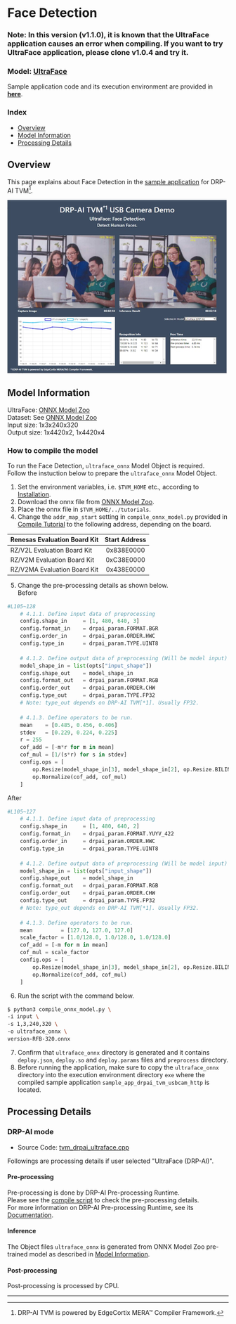 # Face Detection

### **Note: In this version (v1.1.0), it is known that the UltraFace application causes an error when compiling. If you want to try UltraFace application, please clone v1.0.4 and try it.**

### Model: [UltraFace](#model-information)
Sample application code and its execution environment are provided in **[here](../../../../sample_app)**.  

### Index
- [Overview](#overview)  
- [Model Information](#model-information)  
- [Processing Details](#processing-details)  

## Overview
This page explains about Face Detection in the [sample application](../../../../sample_app) for DRP-AI TVM[^1].  

<img src=./img/ultraface.jpg width=500>  

## Model Information
UltraFace: [ONNX Model Zoo](https://github.com/onnx/models/tree/main/vision/body_analysis/ultraface)  
Dataset: See [ONNX Model Zoo](https://github.com/onnx/models/tree/main/vision/body_analysis/ultraface#dataset)  
Input size: 1x3x240x320  
Output size: 1x4420x2, 1x4420x4


### How to compile the model
To run the Face Detection, `ultraface_onnx` Model Object is required.  
Follow the instuction below to prepare the `ultraface_onnx` Model Object.  

1. Set the environment variables, i.e. `$TVM_HOME` etc., according to [Installation](../../../../../setup/).  
2. Download the onnx file from [ONNX Model Zoo](https://github.com/onnx/models/tree/main/vision/body_analysis/ultraface).  
3. Place the onnx file in `$TVM_HOME/../tutorials`.
4. Change the `addr_map_start` setting in `compile_onnx_model.py` provided in [Compile Tutorial](../../../../../tutorials) to the following address, depending on the board.  

| Renesas Evaluation Board Kit | Start Address |
|------------------------------|:-------------:|
| RZ/V2L  Evaluation Board Kit | 0x838E0000    |
| RZ/V2M  Evaluation Board Kit | 0xC38E0000    |
| RZ/V2MA Evaluation Board Kit | 0x438E0000    |
  
5. Change the pre-processing details as shown below.  
Before
```py
#L105~128
    # 4.1.1. Define input data of preprocessing
    config.shape_in     = [1, 480, 640, 3]
    config.format_in    = drpai_param.FORMAT.BGR
    config.order_in     = drpai_param.ORDER.HWC
    config.type_in      = drpai_param.TYPE.UINT8
    
    # 4.1.2. Define output data of preprocessing (Will be model input)
    model_shape_in = list(opts["input_shape"])
    config.shape_out    = model_shape_in
    config.format_out   = drpai_param.FORMAT.RGB
    config.order_out    = drpai_param.ORDER.CHW
    config.type_out     = drpai_param.TYPE.FP32 
    # Note: type_out depends on DRP-AI TVM[*1]. Usually FP32.
    
    # 4.1.3. Define operators to be run.
    mean    = [0.485, 0.456, 0.406]
    stdev   = [0.229, 0.224, 0.225]
    r = 255
    cof_add = [-m*r for m in mean]
    cof_mul = [1/(s*r) for s in stdev]
    config.ops = [
        op.Resize(model_shape_in[3], model_shape_in[2], op.Resize.BILINEAR),
        op.Normalize(cof_add, cof_mul)
    ]
```
After
```py
#L105~127
    # 4.1.1. Define input data of preprocessing
    config.shape_in     = [1, 480, 640, 2]
    config.format_in    = drpai_param.FORMAT.YUYV_422
    config.order_in     = drpai_param.ORDER.HWC
    config.type_in      = drpai_param.TYPE.UINT8
    
    # 4.1.2. Define output data of preprocessing (Will be model input)
    model_shape_in = list(opts["input_shape"])
    config.shape_out    = model_shape_in
    config.format_out   = drpai_param.FORMAT.RGB
    config.order_out    = drpai_param.ORDER.CHW
    config.type_out     = drpai_param.TYPE.FP32 
    # Note: type_out depends on DRP-AI TVM[*1]. Usually FP32.
    
    # 4.1.3. Define operators to be run.
    mean         = [127.0, 127.0, 127.0]
    scale_factor = [1.0/128.0, 1.0/128.0, 1.0/128.0]
    cof_add = [-m for m in mean]
    cof_mul = scale_factor
    config.ops = [
        op.Resize(model_shape_in[3], model_shape_in[2], op.Resize.BILINEAR),
        op.Normalize(cof_add, cof_mul)
    ]
```
6. Run the script with the command below.  
```sh
$ python3 compile_onnx_model.py \
-i input \
-s 1,3,240,320 \
-o ultraface_onnx \
version-RFB-320.onnx
```
7. Confirm that `ultraface_onnx` directory is generated and it contains `deploy.json`, `deploy.so` and `deploy.params` files and `preprocess` directory.  
8. Before running the application, make sure to copy the `ultraface_onnx` directory into the execution environment directory `exe` where the compiled sample application `sample_app_drpai_tvm_usbcam_http` is located.  


## Processing Details
### DRP-AI mode
- Source Code: [tvm_drpai_ultraface.cpp](../../../src/recognize/ultraface/tvm_drpai_ultraface.cpp)  

Followings are processing details if user selected "UltraFace (DRP-AI)".  

#### Pre-processing
Pre-processing is done by DRP-AI Pre-processing Runtime.  
Please see the [compile script](#how-to-compile-the-model) to check the pre-processing details.  
For more information on DRP-AI Pre-processing Runtime, see its [Documentation](../../../../../docs/PreRuntime.md).  

#### Inference
The Object files `ultraface_onnx` is generated from ONNX Model Zoo pre-trained model as described in [Model Information](#model-information).  

#### Post-processing
Post-processing is processed by CPU.

---
[^1]: DRP-AI TVM is powered by EdgeCortix MERA™ Compiler Framework.
